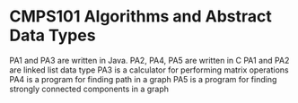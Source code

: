 # CMPS101 Algorithms and Abstract Data Types 
PA1 and PA3 are written in Java. PA2, PA4, PA5 are written in C
PA1 and PA2 are linked list data type
PA3 is a calculator for performing matrix operations
PA4 is a program for finding path in a graph
PA5 is a program for finding strongly connected components in a graph
